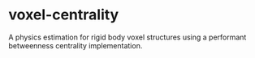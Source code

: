 # voxel-centrality
A physics estimation for rigid body voxel structures using a performant betweenness centrality implementation.
